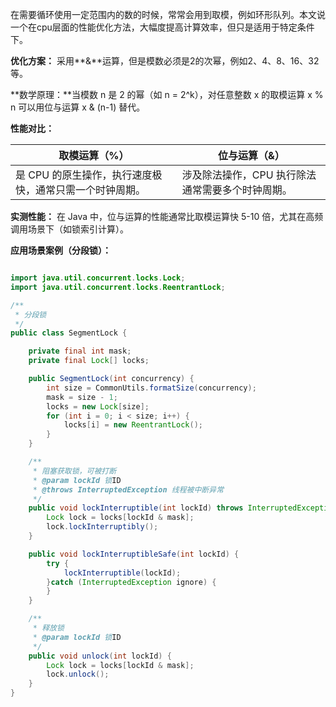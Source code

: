 
在需要循环使用一定范围内的数的时候，常常会用到取模，例如环形队列。本文说一个在cpu层面的性能优化方法，大幅度提高计算效率，但只是适用于特定条件下。

**优化方案：** 采用**&**运算，但是模数必须是2的次幂，例如2、4、8、16、32等。

**数学原理：**当模数 n 是 2 的幂（如 n = 2^k），对任意整数 x 的取模运算 x % n 可以用位与运算 x & (n-1) 替代。

**性能对比：**

| 取模运算（%）                                           | 位与运算（&）                                    |
| ------------------------------------------------------- | ------------------------------------------------ |
| 是 CPU 的原生操作，执行速度极快，通常只需一个时钟周期。 | 涉及除法操作，CPU 执行除法通常需要多个时钟周期。 |

**实测性能：** 在 Java 中，位与运算的性能通常比取模运算快 5-10 倍，尤其在高频调用场景下（如锁索引计算）。

**应用场景案例（分段锁）：**
```java

import java.util.concurrent.locks.Lock;
import java.util.concurrent.locks.ReentrantLock;

/**
 * 分段锁
 */
public class SegmentLock {

    private final int mask;
    private final Lock[] locks;

    public SegmentLock(int concurrency) {
        int size = CommonUtils.formatSize(concurrency);
        mask = size - 1;
        locks = new Lock[size];
        for (int i = 0; i < size; i++) {
            locks[i] = new ReentrantLock();
        }
    }

    /**
     * 阻塞获取锁，可被打断
     * @param lockId 锁ID
     * @throws InterruptedException 线程被中断异常
     */
    public void lockInterruptible(int lockId) throws InterruptedException {
        Lock lock = locks[lockId & mask];
        lock.lockInterruptibly();
    }

    public void lockInterruptibleSafe(int lockId) {
        try {
            lockInterruptible(lockId);
        }catch (InterruptedException ignore) {
        }
    }

    /**
     * 释放锁
     * @param lockId 锁ID
     */
    public void unlock(int lockId) {
        Lock lock = locks[lockId & mask];
        lock.unlock();
    }
}

```
